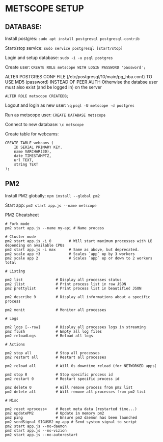 # METSCOPE SETUP

## DATABASE:

Install postgres:
`sudo apt install postgresql postgresql-contrib`

Start/stop service:
`sudo service postgresql [start/stop]`

Login and setup database:
`sudo -i -u psql postgres`

Create user:
`CREATE ROLE metscope WITH LOGIN PASSWORD 'password';`

ALTER POSTGRES CONF FILE (/etc/postgresql/10/main/pg_hba.conf) TO USE MD5 (password) INSTEAD OF PEER AUTH
Otherwise the databse user must also exist (and be logged in) on the server

`ALTER ROLE metscope CREATEDB;`

Logout and login as new user:
`\q`
`psql -U metscope -d postgres`

Run as metscope user:
`CREATE DATABASE metscope`

Connect to new database:
`\c metscope`

Create table for webcams:

```
CREATE TABLE webcams (
    ID SERIAL PRIMARY KEY,
    name VARCHAR(30),
    date TIMESTAMPTZ,
    url TEXT,
    string TEXT
);
```

## PM2

Install PM2 globally:
`npm install --global pm2`

Start app:
`pm2 start app.js --name metscope`

PM2 Cheatsheet

```
# Fork mode
pm2 start app.js --name my-api # Name process

# Cluster mode
pm2 start app.js -i 0        # Will start maximum processes with LB depending on available CPUs
pm2 start app.js -i max      # Same as above, but deprecated.
pm2 scale app +3             # Scales `app` up by 3 workers
pm2 scale app 2              # Scales `app` up or down to 2 workers total

# Listing

pm2 list               # Display all processes status
pm2 jlist              # Print process list in raw JSON
pm2 prettylist         # Print process list in beautified JSON

pm2 describe 0         # Display all informations about a specific process

pm2 monit              # Monitor all processes

# Logs

pm2 logs [--raw]       # Display all processes logs in streaming
pm2 flush              # Empty all log files
pm2 reloadLogs         # Reload all logs

# Actions

pm2 stop all           # Stop all processes
pm2 restart all        # Restart all processes

pm2 reload all         # Will 0s downtime reload (for NETWORKED apps)

pm2 stop 0             # Stop specific process id
pm2 restart 0          # Restart specific process id

pm2 delete 0           # Will remove process from pm2 list
pm2 delete all         # Will remove all processes from pm2 list

# Misc

pm2 reset <process>    # Reset meta data (restarted time...)
pm2 updatePM2          # Update in memory pm2
pm2 ping               # Ensure pm2 daemon has been launched
pm2 sendSignal SIGUSR2 my-app # Send system signal to script
pm2 start app.js --no-daemon
pm2 start app.js --no-vizion
pm2 start app.js --no-autorestart
```
